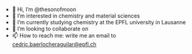- 👋 Hi, I’m @thesonofmoon
- 👀 I’m interested in chemistry and material sciences
- 🌱 I’m currently studying chemistry at the EPFL university in Lausanne
- 💞️ I’m looking to collaborate on 
- 📫 How to reach me: write me an email to cedric.baerlocheraguilar@epfl.ch
